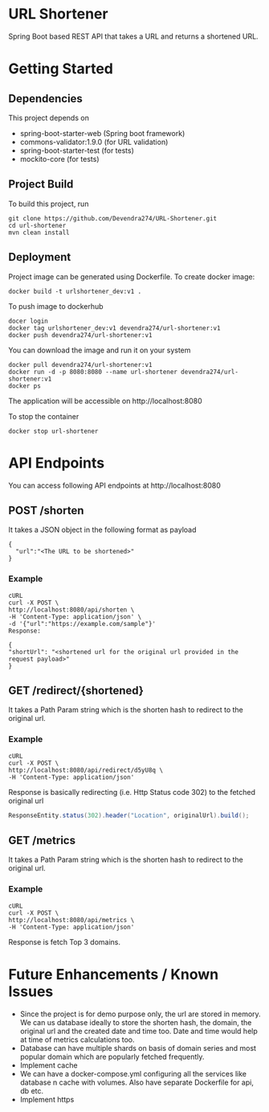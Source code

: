 # URL Shortener
Spring Boot based REST API that takes a URL and returns a shortened URL.

# Getting Started
## Dependencies
This project depends on

- spring-boot-starter-web (Spring boot framework)
- commons-validator:1.9.0 (for URL validation)
- spring-boot-starter-test (for tests)
- mockito-core (for tests)

## Project Build
To build this project, run
```shell
git clone https://github.com/Devendra274/URL-Shortener.git
cd url-shortener
mvn clean install
```

## Deployment
Project image can be generated using Dockerfile. To create docker image:
```shell
docker build -t urlshortener_dev:v1 .
```
To push image to dockerhub
```shell
docer login
docker tag urlshortener_dev:v1 devendra274/url-shortener:v1
docker push devendra274/url-shortener:v1
```

You can download the image and run it on your system
```shell
docker pull devendra274/url-shortener:v1
docker run -d -p 8080:8080 --name url-shortener devendra274/url-shortener:v1
docker ps
```
The application will be accessible on http://localhost:8080

To stop the container
```shell
docker stop url-shortener
```

# API Endpoints
You can access following API endpoints at http://localhost:8080

## POST /shorten
It takes a JSON object in the following format as payload
```shell
{
  "url":"<The URL to be shortened>"
}
```
### Example
```shell
cURL
curl -X POST \
http://localhost:8080/api/shorten \
-H 'Content-Type: application/json' \
-d '{"url":"https://example.com/sample"}'
Response:

{
"shortUrl": "<shortened url for the original url provided in the request payload>"
}
```

## GET /redirect/{shortened}
It takes a Path Param string which is the shorten hash to redirect to the original url.
### Example
```shell
cURL
curl -X POST \
http://localhost:8080/api/redirect/d5yU8q \
-H 'Content-Type: application/json'
```
Response is basically redirecting (i.e. Http Status code 302) to the fetched original url
```java
ResponseEntity.status(302).header("Location", originalUrl).build();
```

## GET /metrics
It takes a Path Param string which is the shorten hash to redirect to the original url.
### Example
```shell
cURL
curl -X POST \
http://localhost:8080/api/metrics \
-H 'Content-Type: application/json'
```
Response is fetch Top 3 domains.

# Future Enhancements / Known Issues
- Since the project is for demo purpose only, the url are stored in memory. We can us database ideally to store the shorten hash, the domain, the original url and the created date and time too. Date and time would help at time of metrics calculations too. 
- Database can have multiple shards on basis of domain series and most popular domain which are popularly fetched frequently.
- Implement cache 
- We can have a docker-compose.yml configuring all the services like database n cache with volumes. Also have separate Dockerfile for api, db etc. 
- Implement https
